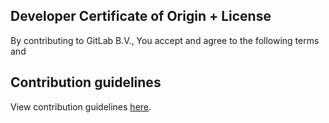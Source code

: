 ## Developer Certificate of Origin + License

By contributing to GitLab B.V., You accept and agree to the following terms and

## Contribution guidelines

View contribution guidelines [here](https://gitlab.com/gitlab-org/gitlab-services/design.gitlab.com/-/blob/main/README.md).
